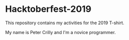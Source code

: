 # Hacktoberfest-2019

This repository contains my activities for the 2019 T-shirt.

My name is Peter Crilly and I'm a novice programmer.

